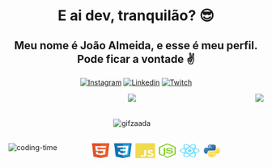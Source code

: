 <div align="center">
  <div>
    <h1> E ai dev, tranquilão? 😎</h1>
   </div>

  <h2> Meu nome é João Almeida, e esse é meu perfil. Pode ficar a vontade ✌</h2> 
  
[![Instagram](https://img.shields.io/badge/Instagram-E4405F?style=for-the-badge&logo=instagram&logoColor=white)](https://https://www.instagram.com/joao.almda/)
[![Linkedin](https://img.shields.io/badge/LinkedIn-0077B5?style=for-the-badge&logo=linkedin&logoColor=white)](https://www.linkedin.com/in/jo%C3%A3o-almeida-b3988b268/)
[![Twitch](https://img.shields.io/badge/Twitch-9146FF?style=for-the-badge&logo=twitch&logoColor=white)](https://www.twitch.tv/joao_almda)

<div>
  
  <img  height="180em" src="https://github-readme-stats.vercel.app/api?username=jpalmda&show_icons=true&theme=tokyonight&include_all_commits=true&count_private=true"/>
  <img align="right" height="180em" src="https://github-readme-stats.vercel.app/api/top-langs/?username=jpalmda&layout=compact&langs_count=16&theme=tokyonight"/>
</div>
<br>

  ![gifzaada](https://media.giphy.com/media/QHE5gWI0QjqF2/giphy.gif)
  
<div  align="center"> 
  <div style="display: inline_block"><br>
    <img align="left" height="250" alt="coding-time" src="code.gif">
    <img align="center" height="30" width="40" alt="html-icon" src="https://raw.githubusercontent.com/devicons/devicon/master/icons/html5/html5-original.svg">
    <img align="center" height="30" width="40" alt="css-icon" src="https://raw.githubusercontent.com/devicons/devicon/master/icons/css3/css3-original.svg">
    <img align="center" height="30" width="40" alt="js-icon"  src="https://raw.githubusercontent.com/devicons/devicon/master/icons/javascript/javascript-plain.svg">
    <img align="center" height="30" width="40" alt="nodejs-icon" src="https://raw.githubusercontent.com/devicons/devicon/master/icons/nodejs/nodejs-original.svg">
    <img align="center" height="30" width="40" alt="react-icon" src="https://raw.githubusercontent.com/devicons/devicon/master/icons/react/react-original.svg">
    <img align="center" height="30" width="40" alt="nodejs-icon" src="https://raw.githubusercontent.com/devicons/devicon/master/icons/python/python-original.svg">
 
  </div>
